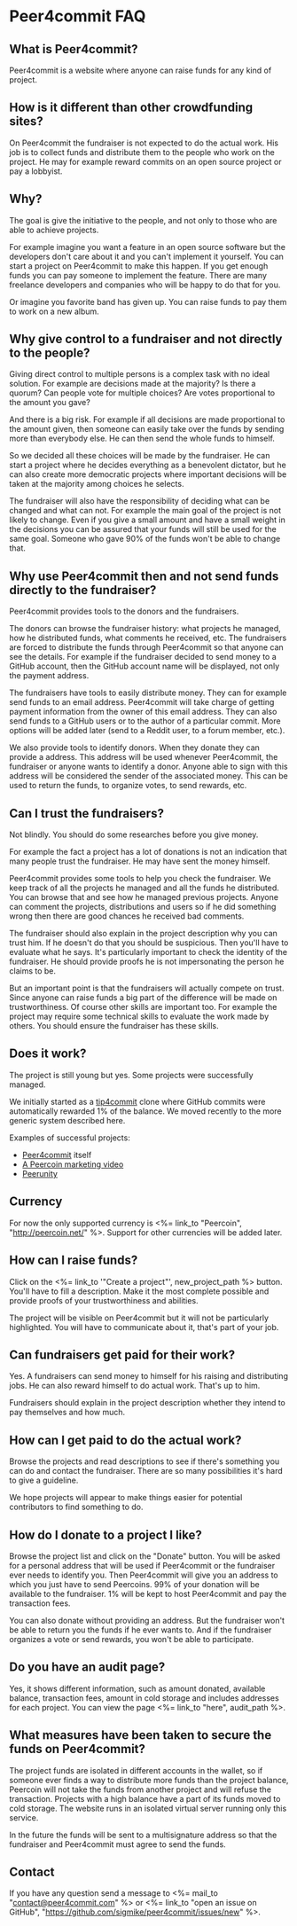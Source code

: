 Peer4commit FAQ
===============

What is Peer4commit?
--------------------
Peer4commit is a website where anyone can raise funds for any kind of project.

How is it different than other crowdfunding sites?
--------------------------------------------------
On Peer4commit the fundraiser is not expected to do the actual work. His job is to collect funds and distribute them to the people who work on the project. He may for example reward commits on an open source project or pay a lobbyist.

Why?
----
The goal is give the initiative to the people, and not only to those who are able to achieve projects.

For example imagine you want a feature in an open source software but the developers don't care about it and you can't implement it yourself. You can start a project on Peer4commit to make this happen. If you get enough funds you can pay someone to implement the feature. There are many freelance developers and companies who will be happy to do that for you.

Or imagine you favorite band has given up. You can raise funds to pay them to work on a new album.


Why give control to a fundraiser and not directly to the people?
----------------------------------------------------------------
Giving direct control to multiple persons is a complex task with no ideal solution. For example are decisions made at the majority? Is there a quorum? Can people vote for multiple choices? Are votes proportional to the amount you gave?

And there is a big risk. For example if all decisions are made proportional to the amount given, then someone can easily take over the funds by sending more than everybody else. He can then send the whole funds to himself.

So we decided all these choices will be made by the fundraiser. He can start a project where he decides everything as a benevolent dictator, but he can also create more democratic projects where important decisions will be taken at the majority among choices he selects.

The fundraiser will also have the responsibility of deciding what can be changed and what can not. For example the main goal of the project is not likely to change. Even if you give a small amount and have a small weight in the decisions you can be assured that your funds will still be used for the same goal. Someone who gave 90% of the funds won't be able to change that.


Why use Peer4commit then and not send funds directly to the fundraiser?
-----------------------------------------------------------------------

Peer4commit provides tools to the donors and the fundraisers.

The donors can browse the fundraiser history: what projects he managed, how he distributed funds, what comments he received, etc. The fundraisers are forced to distribute the funds through Peer4commit so that anyone can see the details. For example if the fundraiser decided to send money to a GitHub account, then the GitHub account name will be displayed, not only the payment address.

The fundraisers have tools to easily distribute money. They can for example send funds to an email address. Peer4commit will take charge of getting payment information from the owner of this email address. They can also send funds to a GitHub users or to the author of a particular commit. More options will be added later (send to a Reddit user, to a forum member, etc.).

We also provide tools to identify donors. When they donate they can provide a address. This address will be used whenever Peer4commit, the fundraiser or anyone wants to identify a donor. Anyone able to sign with this address will be considered the sender of the associated money. This can be used to return the funds, to organize votes, to send rewards, etc.


Can I trust the fundraisers?
----------------------------

Not blindly. You should do some researches before you give money.

For example the fact a project has a lot of donations is not an indication that many people trust the fundraiser. He may have sent the money himself.

Peer4commit provides some tools to help you check the fundraiser. We keep track of all the projects he managed and all the funds he distributed. You can browse that and see how he managed previous projects. Anyone can comment the projects, distributions and users so if he did something wrong then there are good chances he received bad comments.

The fundraiser should also explain in the project description why you can trust him. If he doesn't do that you should be suspicious. Then you'll have to evaluate what he says. It's particularly important to check the identity of the fundraiser. He should provide proofs he is not impersonating the person he claims to be.

But an important point is that the fundraisers will actually compete on trust. Since anyone can raise funds a big part of the difference will be made on trustworthiness. Of course other skills are important too. For example the project may require some technical skills to evaluate the work made by others. You should ensure the fundraiser has these skills.


Does it work?
-------------
The project is still young but yes. Some projects were successfully managed.

We initially started as a [tip4commit](http://tip4commit.com/) clone where GitHub commits were automatically rewarded 1% of the balance. We moved recently to the more generic system described here.

Examples of successful projects:
* [Peer4commit](http://peer4commit.com/projects/1) itself
* [A Peercoin marketing video](http://peer4commit.com/projects/68)
* [Peerunity](http://peer4commit.com/projects/74)

Currency
--------
For now the only supported currency is <%= link_to "Peercoin", "http://peercoin.net/" %>. Support for other currencies will be added later.


How can I raise funds?
----------------------
Click on the <%= link_to '"Create a project"', new_project_path %> button. You'll have to fill a description. Make it the most complete possible and provide proofs of your trustworthiness and abilities.

The project will be visible on Peer4commit but it will not be particularly highlighted. You will have to communicate about it, that's part of your job.


Can fundraisers get paid for their work?
----------------------------------------
Yes. A fundraisers can send money to himself for his raising and distributing jobs. He can also reward himself to do actual work. That's up to him.

Fundraisers should explain in the project description whether they intend to pay themselves and how much.


How can I get paid to do the actual work?
-----------------------------------------
Browse the projects and read descriptions to see if there's something you can do and contact the fundraiser. There are so many possibilities it's hard to give a guideline.

We hope projects will appear to make things easier for potential contributors to find something to do.


How do I donate to a project I like?
------------------------------------
Browse the project list and click on the "Donate" button. You will be asked for a personal address that will be used if Peer4commit or the fundraiser ever needs to identify you. Then Peer4commit will give you an address to which you just have to send Peercoins. 99% of your donation will be available to the fundraiser. 1% will be kept to host Peer4commit and pay the transaction fees.

You can also donate without providing an address. But the fundraiser won't be able to return you the funds if he ever wants to. And if the fundraiser organizes a vote or send rewards, you won't be able to participate.


Do you have an audit page?
--------------------------
Yes, it shows different information, such as amount donated, available balance, transaction fees, amount in cold storage and includes addresses for each project. You can view the page <%= link_to "here", audit_path %>.

What measures have been taken to secure the funds on Peer4commit?
-----------------------------------------------------------------
The project funds are isolated in different accounts in the wallet, so if someone ever finds a way to distribute more funds than the project balance, Peercoin will not take the funds from another project and will refuse the transaction. Projects with a high balance have a part of its funds moved to cold storage. The website runs in an isolated virtual server running only this service.

In the future the funds will be sent to a multisignature address so that the fundraiser and Peer4commit must agree to send the funds.

Contact
-------
If you have any question send a message to <%= mail_to "contact@peer4commit.com" %> or <%= link_to "open an issue on GitHub", "https://github.com/sigmike/peer4commit/issues/new" %>.

